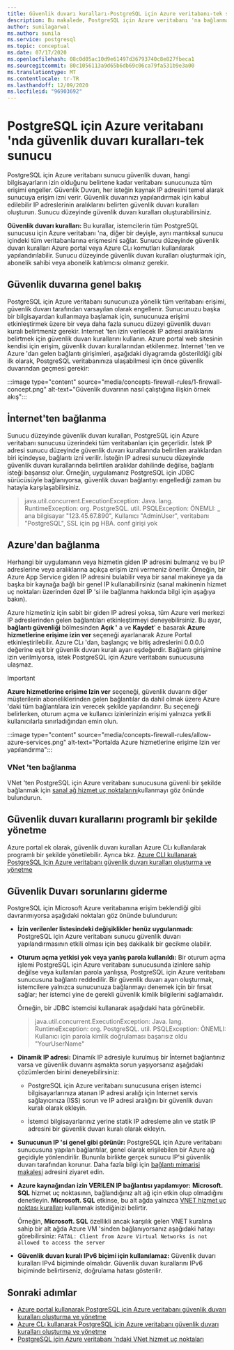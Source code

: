 ```yaml
---
title: Güvenlik duvarı kuralları-PostgreSQL için Azure veritabanı-tek sunucu
description: Bu makalede, PostgreSQL için Azure veritabanı 'na bağlanmak üzere Güvenlik Duvarı kurallarının nasıl kullanılacağı açıklanır-tek sunucu.
author: sunilagarwal
ms.author: sunila
ms.service: postgresql
ms.topic: conceptual
ms.date: 07/17/2020
ms.openlocfilehash: 08c0d05ac10d9e61497d36793740c8e827fbeca1
ms.sourcegitcommit: 80c1056113a9d65b6db69c06ca79fa531b9e3a00
ms.translationtype: MT
ms.contentlocale: tr-TR
ms.lasthandoff: 12/09/2020
ms.locfileid: "96903692"
---
```

# <a name="firewall-rules-in-azure-database-for-postgresql---single-server"></a>PostgreSQL için Azure veritabanı 'nda güvenlik duvarı kuralları-tek sunucu
PostgreSQL için Azure veritabanı sunucu güvenlik duvarı, hangi bilgisayarların izin olduğunu belirtene kadar veritabanı sunucunuza tüm erişimi engeller. Güvenlik Duvarı, her isteğin kaynak IP adresini temel alarak sunucuya erişim izni verir.
Güvenlik duvarınızı yapılandırmak için kabul edilebilir IP adreslerinin aralıklarını belirten güvenlik duvarı kuralları oluşturun. Sunucu düzeyinde güvenlik duvarı kuralları oluşturabilirsiniz.

**Güvenlik duvarı kuralları:** Bu kurallar, istemcilerin tüm PostgreSQL sunucusu için Azure veritabanı 'na, diğer bir deyişle, aynı mantıksal sunucu içindeki tüm veritabanlarına erişmesini sağlar. Sunucu düzeyinde güvenlik duvarı kuralları Azure portal veya Azure CLı komutları kullanılarak yapılandırılabilir. Sunucu düzeyinde güvenlik duvarı kuralları oluşturmak için, abonelik sahibi veya abonelik katılımcısı olmanız gerekir.

## <a name="firewall-overview"></a>Güvenlik duvarına genel bakış
PostgreSQL için Azure veritabanı sunucunuza yönelik tüm veritabanı erişimi, güvenlik duvarı tarafından varsayılan olarak engellenir. Sunucunuzu başka bir bilgisayardan kullanmaya başlamak için, sunucunuza erişimi etkinleştirmek üzere bir veya daha fazla sunucu düzeyi güvenlik duvarı kuralı belirtmeniz gerekir. Internet 'ten izin verilecek IP adresi aralıklarını belirtmek için güvenlik duvarı kurallarını kullanın. Azure portal web sitesinin kendisi için erişim, güvenlik duvarı kurallarından etkilenmez.
Internet 'ten ve Azure 'dan gelen bağlantı girişimleri, aşağıdaki diyagramda gösterildiği gibi ilk olarak, PostgreSQL veritabanınıza ulaşabilmesi için önce güvenlik duvarından geçmesi gerekir:

:::image type="content" source="media/concepts-firewall-rules/1-firewall-concept.png" alt-text="Güvenlik duvarının nasıl çalıştığına ilişkin örnek akış":::

## <a name="connecting-from-the-internet"></a>İnternet'ten bağlanma
Sunucu düzeyinde güvenlik duvarı kuralları, PostgreSQL için Azure veritabanı sunucusu üzerindeki tüm veritabanları için geçerlidir. İstek IP adresi sunucu düzeyinde güvenlik duvarı kurallarında belirtilen aralıklardan biri içindeyse, bağlantı izni verilir.
İsteğin IP adresi sunucu düzeyinde güvenlik duvarı kurallarında belirtilen aralıklar dahilinde değilse, bağlantı isteği başarısız olur.
Örneğin, uygulamanız PostgreSQL için JDBC sürücüsüyle bağlanıyorsa, güvenlik duvarı bağlantıyı engellediği zaman bu hatayla karşılaşabilirsiniz.
> java.util.concurrent.ExecutionException: Java. lang. RuntimeException: org. PostgreSQL. util. PSQLException: ÖNEMLI: \_ ana bilgisayar "123.45.67.890", Kullanıcı "AdminUser", veritabanı "PostgreSQL", SSL için pg HBA. conf girişi yok

## <a name="connecting-from-azure"></a>Azure'dan bağlanma
Herhangi bir uygulamanın veya hizmetin giden IP adresini bulmanız ve bu IP adreslerine veya aralıklarına açıkça erişim izni vermeniz önerilir. Örneğin, bir Azure App Service giden IP adresini bulabilir veya bir sanal makineye ya da başka bir kaynağa bağlı bir genel IP kullanabilirsiniz (sanal makinenin hizmet uç noktaları üzerinden özel IP 'si ile bağlanma hakkında bilgi için aşağıya bakın). 

Azure hizmetiniz için sabit bir giden IP adresi yoksa, tüm Azure veri merkezi IP adreslerinden gelen bağlantıları etkinleştirmeyi deneyebilirsiniz. Bu ayar, **bağlantı güvenliği** bölmesinden **Açık '** a ve **Kaydet**' e basarak **Azure hizmetlerine erişime izin ver** seçeneği ayarlanarak Azure Portal etkinleştirilebilir. Azure CLı 'dan, başlangıç ve bitiş adreslerini 0.0.0.0 değerine eşit bir güvenlik duvarı kuralı ayarı eşdeğerdir. Bağlantı girişimine izin verilmiyorsa, istek PostgreSQL için Azure veritabanı sunucusuna ulaşmaz.

> [!IMPORTANT]
> **Azure hizmetlerine erişime Izin ver** seçeneği, güvenlik duvarını diğer müşterilerin aboneliklerinden gelen bağlantılar da dahil olmak üzere Azure 'daki tüm bağlantılara izin verecek şekilde yapılandırır. Bu seçeneği belirlerken, oturum açma ve kullanıcı izinlerinizin erişimi yalnızca yetkili kullanıcılarla sınırladığından emin olun.
> 

:::image type="content" source="media/concepts-firewall-rules/allow-azure-services.png" alt-text="Portalda Azure hizmetlerine erişime Izin ver yapılandırma":::

### <a name="connecting-from-a-vnet"></a>VNet 'ten bağlanma
VNet 'ten PostgreSQL için Azure veritabanı sunucusuna güvenli bir şekilde bağlanmak için [sanal ağ hizmet uç noktalarını](./concepts-data-access-and-security-vnet.md)kullanmayı göz önünde bulundurun. 

## <a name="programmatically-managing-firewall-rules"></a>Güvenlik duvarı kurallarını programlı bir şekilde yönetme
Azure portal ek olarak, güvenlik duvarı kuralları Azure CLı kullanılarak programlı bir şekilde yönetilebilir.
Ayrıca bkz. [Azure CLI kullanarak PostgreSQL Için Azure veritabanı güvenlik duvarı kuralları oluşturma ve yönetme](howto-manage-firewall-using-cli.md)

## <a name="troubleshooting-firewall-issues"></a>Güvenlik Duvarı sorunlarını giderme
PostgreSQL için Microsoft Azure veritabanına erişim beklendiği gibi davranmıyorsa aşağıdaki noktaları göz önünde bulundurun:

* **İzin verilenler listesindeki değişiklikler henüz uygulanmadı:** PostgreSQL için Azure veritabanı sunucu güvenlik duvarı yapılandırmasının etkili olması için beş dakikalık bir gecikme olabilir.

* **Oturum açma yetkisi yok veya yanlış parola kullanıldı:** Bir oturum açma işlemi PostgreSQL için Azure veritabanı sunucusunda izinlere sahip değilse veya kullanılan parola yanlışsa, PostgreSQL için Azure veritabanı sunucusuna bağlantı reddedilir. Bir güvenlik duvarı ayarı oluşturmak, istemcilere yalnızca sunucunuza bağlanmayı denemek için bir fırsat sağlar; her istemci yine de gerekli güvenlik kimlik bilgilerini sağlamalıdır.

   Örneğin, bir JDBC istemcisi kullanarak aşağıdaki hata görünebilir.
   > java.util.concurrent.ExecutionException: Java. lang. RuntimeException: org. PostgreSQL. util. PSQLException: ÖNEMLI: Kullanıcı için parola kimlik doğrulaması başarısız oldu "YourUserName"

* **Dinamik IP adresi:** Dinamik IP adresiyle kurulmuş bir İnternet bağlantınız varsa ve güvenlik duvarını aşmakta sorun yaşıyorsanız aşağıdaki çözümlerden birini deneyebilirsiniz:

   * PostgreSQL için Azure veritabanı sunucusuna erişen istemci bilgisayarlarınıza atanan IP adresi aralığı için Internet servis sağlayıcınıza (ISS) sorun ve IP adresi aralığını bir güvenlik duvarı kuralı olarak ekleyin.

   * İstemci bilgisayarlarınız yerine statik IP adresleme alın ve statik IP adresini bir güvenlik duvarı kuralı olarak ekleyin.

* **Sunucunun IP 'si genel gibi görünür:** PostgreSQL için Azure veritabanı sunucusuna yapılan bağlantılar, genel olarak erişilebilen bir Azure ağ geçidiyle yönlendirilir. Bununla birlikte gerçek sunucu IP'si güvenlik duvarı tarafından korunur. Daha fazla bilgi için [bağlantı mimarisi makalesi](concepts-connectivity-architecture.md) adresini ziyaret edin.

* **Azure kaynağından izin VERILEN IP bağlantısı yapılamıyor:** **Microsoft. SQL** hizmet uç noktasının, bağlandığınız alt ağ için etkin olup olmadığını denetleyin. **Microsoft. SQL** etkinse, bu alt ağda yalnızca [VNET hizmet uç noktası kuralları](concepts-data-access-and-security-vnet.md) kullanmak istediğinizi belirtir.

   Örneğin, **Microsoft. SQL** özellikli ancak karşılık gelen VNET kuralına sahip bir alt ağda Azure VM 'sinden bağlanıyorsanız aşağıdaki hatayı görebilirsiniz:  `FATAL: Client from Azure Virtual Networks is not allowed to access the server`

* **Güvenlik duvarı kuralı IPv6 biçimi için kullanılamaz:** Güvenlik duvarı kuralları IPv4 biçiminde olmalıdır. Güvenlik duvarı kurallarını IPv6 biçiminde belirtirseniz, doğrulama hatası gösterilir.


## <a name="next-steps"></a>Sonraki adımlar
* [Azure portal kullanarak PostgreSQL için Azure veritabanı güvenlik duvarı kuralları oluşturma ve yönetme](howto-manage-firewall-using-portal.md)
* [Azure CLı kullanarak PostgreSQL için Azure veritabanı güvenlik duvarı kuralları oluşturma ve yönetme](howto-manage-firewall-using-cli.md)
* [PostgreSQL için Azure veritabanı 'ndaki VNet hizmet uç noktaları](./concepts-data-access-and-security-vnet.md)
